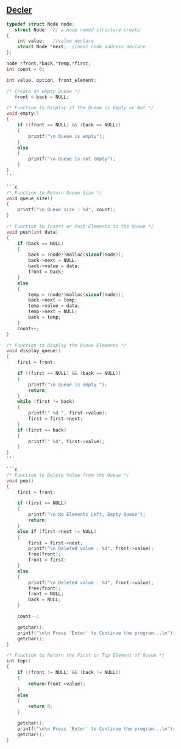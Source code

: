 ## [Decler](../lab6/1.c)
```c
typedef struct Node node;
   struct Node   // a node named structure create
{
    int value;   //value declare
    struct Node *next;  //next node address declare
};
```

```c 
node *front,*back,*temp,*first;
int count = 0;

int value, option, front_element;
```

```c
/* Create an empty queue */
   front = back = NULL;
```

```c
/* Function to Display if the Queue is Empty or Not */
void empty()
{
    if ((front == NULL) && (back == NULL))
    {
        printf("\n Queue is empty");
    }
    else
    {
        printf("\n Queue is not empty");
    }
}
'''

```c
/* Function to Return Queue Size */
void queue_size()
{
    printf("\n Queue size : %d", count);
}
```

```c
/* Function to Insert or Push Elements in the Queue */
void push(int data)
{
    if (back == NULL)
    {
        back = (node*)malloc(sizeof(node));
        back->next = NULL;
        back->value = data;
        front = back;
    }
    else
    {
        temp = (node*)malloc(sizeof(node));
        back->next = temp;
        temp->value = data;
        temp->next = NULL;
        back = temp;
    }
    count++;
}
```

```c
/* Function to Display the Queue Elements */
void display_queue()
{
    first = front;

    if ((first == NULL) && (back == NULL))
    {
        printf("\n Queue is empty ");
        return;
    }
    while (first != back)
    {
        printf(" %d ", first->value);
        first = first->next;
    }
    if (first == back)
    {
        printf(" %d", first->value);
    }
}
'''

```c
/* Function to Delete Value from the Queue */
void pop()
{
    first = front;

    if (first == NULL)
    {
        printf("\n No Elements Left, Empty Queue");
        return;
    }
    else if (first->next != NULL)
    {
        first = first->next;
        printf("\n Deleted value : %d", front->value);
        free(front);
        front = first;
    }
    else
    {
        printf("\n Deleted value : %d", front->value);
        free(front);
        front = NULL;
        back = NULL;
    }

    count--;

    getchar();
    printf("\n\n Press 'Enter' to Continue the program...\n");
    getchar();
}
```

```c
/* Function to Return the First or Top Element of Queue */
int top()
{
    if ((front != NULL) && (back != NULL))
    {
        return(front->value);
    }
    else
    {
        return 0;
    }

    getchar();
    printf("\n\n Press 'Enter' to Continue the program...\n");
    getchar();
}
```
